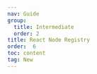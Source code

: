 ```yaml
---
nav: Guide
group:
  title: Intermediate
  order: 2
title: React Node Registry
order:  6
toc: content
tag: New
---
```

